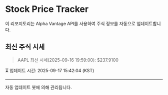 
# Stock Price Tracker

이 리포지토리는 Alpha Vantage API를 사용하여 주식 정보를 자동으로 업데이트합니다.

## 최신 주식 시세
> AAPL 최신 시세(2025-09-16 19:59:00): $237.9100

⏳ 업데이트 시간: 2025-09-17 15:42:04 (KST)

---
자동 업데이트 봇에 의해 관리됩니다.
